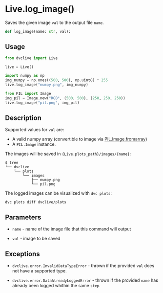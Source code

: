 # Live.log_image()

Saves the given image `val` to the output file `name`.

```py
def log_image(name: str, val):
```

## Usage

```py
from dvclive import Live

live = Live()

import numpy as np
img_numpy = np.ones((500, 500), np.uint8) * 255
live.log_image("numpy.png", img_numpy)

from PIL import Image
img_pil = Image.new("RGB", (500, 500), (250, 250, 250))
live.log_image("pil.png", img_pil)
```

## Description

Supported values for `val` are:

- A valid numpy array (convertible to image via
  [PIL.Image.fromarray](https://pillow.readthedocs.io/en/stable/reference/Image.html#PIL.Image.fromarray))
- A `PIL.Image` instance.

The images will be saved in `{Live.plots_path}/images/{name}`:

```dvc
$ tree
└── dvclive
    └── plots
        └── images
            ├── numpy.png
            └── pil.png
```

<admon type="tip">

The logged images can be visualized with `dvc plots`:

```dvc
dvc plots diff dvclive/plots
```

</admon>

## Parameters

- `name` - name of the image file that this command will output

- `val` - image to be saved

## Exceptions

- `dvclive.error.InvalidDataTypeError` - thrown if the provided `val` does not
  have a supported type.

- `dvclive.error.DataAlreadyLoggedError` - thrown if the provided `name` has
  already been logged whithin the same `step`.
